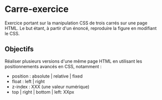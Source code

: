 # Carre-exercice

Exercice portant sur la manipulation CSS de trois carrés sur une page HTML. Le but étant, à partir d'un énoncé, reproduire la figure en modifiant le CSS.

## Objectifs

Réaliser plusieurs versions d'une même page HTML en utilisant les positionnements avancés en CSS, notamment :

* position : absolute | relative | fixed
* float : left | right
* z-index : XXX (une valeur numérique)
* top | right | bottom | left: XXpx
